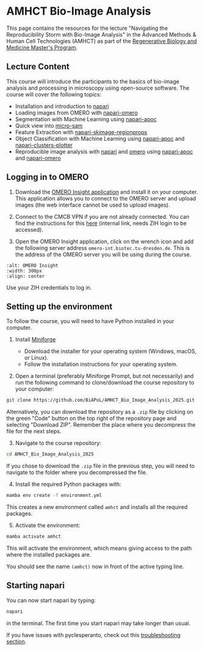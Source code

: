 # AMHCT Bio-Image Analysis

This page contains the resources for the lecture "Navigating the Reproducibility Storm with Bio-Image Analysis" in the Advanced Methods & Human Cell Technologies (AMHCT) as part of the [Regenerative Biology and Medicine Master's Program](https://tu-dresden.de/cmcb/bildung-und-karriere/masters-courses/regenerative-biology-and-medicine).

## Lecture Content

This course will introduce the participants to the basics of bio-image analysis and processing in microscopy using open-source software. The course will cover the following topics:

- Installation and introduction to [napari](https://napari.org/stable/)
- Loading images from OMERO with [napari-omero](https://github.com/tlambert03/napari-omero)
- Segmentation with Machine Learning using [napari-apoc](https://github.com/haesleinhuepf/napari-accelerated-pixel-and-object-classification)
- Quick view into [micro-sam](https://github.com/computational-cell-analytics/micro-sam)
- Feature Extraction with [napari-skimage-regionprops](https://github.com/haesleinhuepf/napari-skimage-regionprops)
- Object Classification with Machine Learning using [napari-apoc](https://github.com/haesleinhuepf/napari-accelerated-pixel-and-object-classification) and [napari-clusters-plotter](https://github.com/BiAPoL/napari-clusters-plotter)
- Reproducible image analysis with [napari](https://napari.org/stable/) and [omero](https://omero.org/) using [napari-apoc](https://github.com/haesleinhuepf/napari-accelerated-pixel-and-object-classification) and [napari-omero](https://github.com/tlambert03/napari-omero)

## Logging in to OMERO

1. Download the [OMERO Insight application](https://www.openmicroscopy.org/omero/downloads/) and install it on your computer. This application allows you to connect to the OMERO server and upload images (the web interface cannot be used to upload images).

2. Connect to the CMCB VPN if you are not already connected. You can find the instructions for this [here](https://intranet.crt-dresden.de/grav/it_department/faq_howto/remote-connectivity-vpn-sftp-ssh) (internal link, needs ZIH login to be accessed).

3. Open the OMERO Insight application, click on the wrench icon and add the following server address `omero-int.biotec.tu-dresden.de`. This is the address of the OMERO server you will be using during the course.

```{image} ./apoc_omero_1.png
:alt: OMERO Insight
:width: 300px
:align: center
```

Use your ZIH credentials to log in.

## Setting up the environment

To follow the course, you will need to have Python installed in your computer. 

1. Install [Miniforge](https://conda-forge.org/download/)
   - Download the installer for your operating system (Windows, macOS, or Linux).
   - Follow the installation instructions for your operating system.

2. Open a terminal (preferably Miniforge Prompt, but not necessarily) and run the following command to clone/download the course repository to your computer:

```bash
git clone https://github.com/BiAPoL/AMHCT_Bio_Image_Analysis_2025.git
```

Alternatively, you can download the repository as a `.zip` file by clicking on the green "Code" button on the top right of the repository page and selecting "Download ZIP". Remember the place where you decompress the file for the next steps.

3. Navigate to the course repository:

```bash
cd AMHCT_Bio_Image_Analysis_2025
```

If you chose to download the `.zip` file in the previous step, you will need to navigate to the folder where you decompressed the file.

4. Install the required Python packages with:

```bash
mamba env create -f environment.yml
```

This creates a new environment called `amhct` and installs all the required packages.

5. Activate the environment:

```bash
mamba activate amhct
```

This will activate the environment, which means giving access to the path where the installed packages are.

You should see the name `(amhct)` now in front of the active typing line.

## Starting napari

You can now start napari by typing:

```bash
napari
```

in the terminal. The first time you start napari may take longer than usual.

If you have issues with pyclesperanto, check out this [troubleshooting section](https://github.com/clEsperanto/pyclesperanto_prototype?tab=readme-ov-file#troubleshooting-graphics-cards-drivers).